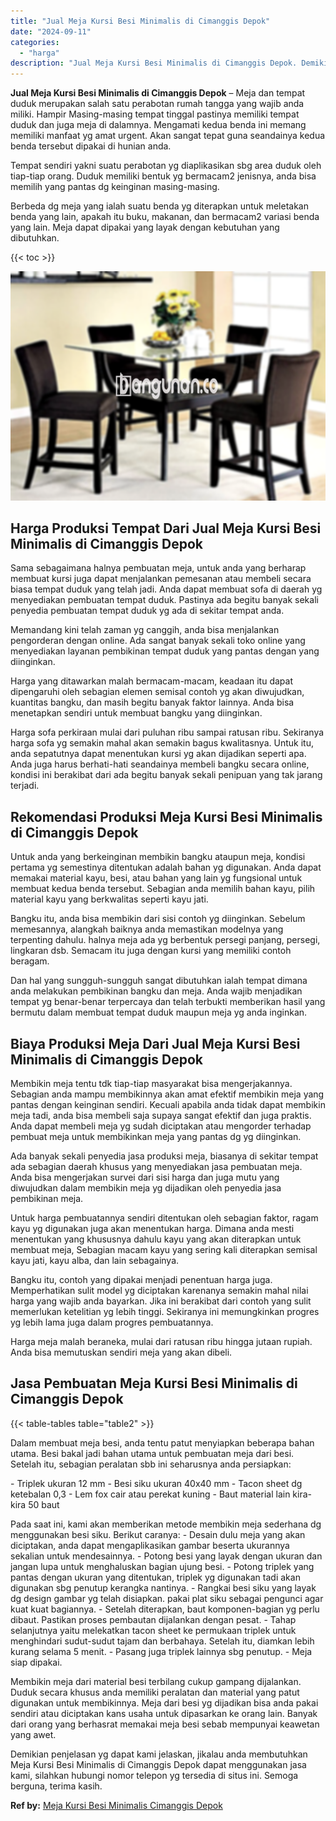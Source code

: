 ```yaml
---
title: "Jual Meja Kursi Besi Minimalis di Cimanggis Depok"
date: "2024-09-11"
categories: 
  - "harga"
description: "Jual Meja Kursi Besi Minimalis di Cimanggis Depok. Demikian penjelasan yg dapat kami jelaskan, jikalau anda membutuhkan Meja Kursi Besi Minimalis di Cimanggi..."
---
```


**Jual Meja Kursi Besi Minimalis di Cimanggis Depok** – Meja dan tempat duduk merupakan salah satu perabotan rumah tangga yang wajib anda miliki. Hampir Masing-masing tempat tinggal pastinya memiliki tempat duduk dan juga meja di dalamnya. Mengamati kedua benda ini memang memiliki manfaat yg amat urgent. Akan sangat tepat guna seandainya kedua benda tersebut dipakai di hunian anda.

Tempat sendiri yakni suatu perabotan yg diaplikasikan sbg area duduk oleh tiap-tiap orang. Duduk memiliki bentuk yg bermacam2 jenisnya, anda bisa memilih yang pantas dg keinginan masing-masing.

Berbeda dg meja yang ialah suatu benda yg diterapkan untuk meletakan benda yang lain, apakah itu buku, makanan, dan bermacam2 variasi benda yang lain. Meja dapat dipakai yang layak dengan kebutuhan yang dibutuhkan.

{{< toc >}}

![Jual Meja Kursi Besi Minimalis di Cimanggis Depok](/images/jual-meja-besi-murah03.png)

## Harga Produksi Tempat Dari Jual Meja Kursi Besi Minimalis di Cimanggis Depok

Sama sebagaimana halnya pembuatan meja, untuk anda yang berharap membuat kursi juga dapat menjalankan pemesanan atau membeli secara biasa tempat duduk yang telah jadi. Anda dapat membuat sofa di daerah yg menyediakan pembuatan tempat duduk. Pastinya ada begitu banyak sekali penyedia pembuatan tempat duduk yg ada di sekitar tempat anda.

Memandang kini telah zaman yg canggih, anda bisa menjalankan pengorderan dengan online. Ada sangat banyak sekali toko online yang menyediakan layanan pembikinan tempat duduk yang pantas dengan yang diinginkan.

Harga yang ditawarkan malah bermacam-macam, keadaan itu dapat dipengaruhi oleh sebagian elemen semisal contoh yg akan diwujudkan, kuantitas bangku, dan masih begitu banyak faktor lainnya. Anda bisa menetapkan sendiri untuk membuat bangku yang diinginkan.

Harga sofa perkiraan mulai dari puluhan ribu sampai ratusan ribu. Sekiranya harga sofa yg semakin mahal akan semakin bagus kwalitasnya. Untuk itu, anda sepatutnya dapat menentukan kursi yg akan dijadikan seperti apa. Anda juga harus berhati-hati seandainya membeli bangku secara online, kondisi ini berakibat dari ada begitu banyak sekali penipuan yang tak jarang terjadi.

## Rekomendasi Produksi Meja Kursi Besi Minimalis di Cimanggis Depok

Untuk anda yang berkeinginan membikin bangku ataupun meja, kondisi pertama yg semestinya ditentukan adalah bahan yg digunakan. Anda dapat memakai material kayu, besi, atau bahan yang lain yg fungsional untuk membuat kedua benda tersebut. Sebagian anda memilih bahan kayu, pilih material kayu yang berkwalitas seperti kayu jati.

Bangku itu, anda bisa membikin dari sisi contoh yg diinginkan. Sebelum memesannya, alangkah baiknya anda memastikan modelnya yang terpenting dahulu. halnya meja ada yg berbentuk persegi panjang, persegi, lingkaran dsb. Semacam itu juga dengan kursi yang memiliki contoh beragam.

Dan hal yang sungguh-sungguh sangat dibutuhkan ialah tempat dimana anda melakukan pembikinan bangku dan meja. Anda wajib menjadikan tempat yg benar-benar terpercaya dan telah terbukti memberikan hasil yang bermutu dalam membuat tempat duduk maupun meja yg anda inginkan.

## Biaya Produksi Meja Dari Jual Meja Kursi Besi Minimalis di Cimanggis Depok

Membikin meja tentu tdk tiap-tiap masyarakat bisa mengerjakannya. Sebagian anda mampu membikinnya akan amat efektif membikin meja yang pantas dengan keinginan sendiri. Kecuali apabila anda tidak dapat membikin meja tadi, anda bisa membeli saja supaya sangat efektif dan juga praktis. Anda dapat membeli meja yg sudah diciptakan atau mengorder terhadap pembuat meja untuk membikinkan meja yang pantas dg yg diinginkan.

Ada banyak sekali penyedia jasa produksi meja, biasanya di sekitar tempat ada sebagian daerah khusus yang menyediakan jasa pembuatan meja. Anda bisa mengerjakan survei dari sisi harga dan juga mutu yang diwujudkan dalam membikin meja yg dijadikan oleh penyedia jasa pembikinan meja.

Untuk harga pembuatannya sendiri ditentukan oleh sebagian faktor, ragam kayu yg digunakan juga akan menentukan harga. Dimana anda mesti menentukan yang khususnya dahulu kayu yang akan diterapkan untuk membuat meja, Sebagian macam kayu yang sering kali diterapkan semisal kayu jati, kayu alba, dan lain sebagainya.

Bangku itu, contoh yang dipakai menjadi penentuan harga juga. Memperhatikan sulit model yg diciptakan karenanya semakin mahal nilai harga yang wajib anda bayarkan. Jika ini berakibat dari contoh yang sulit memerlukan ketelitian yg lebih tinggi. Sekiranya ini memungkinkan progres yg lebih lama juga dalam progres pembuatannya.

Harga meja malah beraneka, mulai dari ratusan ribu hingga jutaan rupiah. Anda bisa memutuskan sendiri meja yang akan dibeli.

## Jasa Pembuatan Meja Kursi Besi Minimalis di Cimanggis Depok

{{< table-tables table="table2" >}}

Dalam membuat meja besi, anda tentu patut menyiapkan beberapa bahan utama. Besi bakal jadi bahan utama untuk pembuatan meja dari besi. Setelah itu, sebagian peralatan sbb ini seharusnya anda persiapkan:

\- Triplek ukuran 12 mm - Besi siku ukuran 40x40 mm - Tacon sheet dg ketebalan 0,3 - Lem fox cair atau perekat kuning - Baut material lain kira-kira 50 baut

Pada saat ini, kami akan memberikan metode membikin meja sederhana dg menggunakan besi siku. Berikut caranya: - Desain dulu meja yang akan diciptakan, anda dapat mengaplikasikan gambar beserta ukurannya sekalian untuk mendesainnya. - Potong besi yang layak dengan ukuran dan jangan lupa untuk menghaluskan bagian ujung besi. - Potong triplek yang pantas dengan ukuran yang ditentukan, triplek yg digunakan tadi akan digunakan sbg penutup kerangka nantinya. - Rangkai besi siku yang layak dg design gambar yg telah disiapkan. pakai plat siku sebagai pengunci agar kuat kuat bagiannya. - Setelah diterapkan, baut komponen-bagian yg perlu dibaut. Pastikan proses pembautan dijalankan dengan pesat. - Tahap selanjutnya yaitu melekatkan tacon sheet ke permukaan triplek untuk menghindari sudut-sudut tajam dan berbahaya. Setelah itu, diamkan lebih kurang selama 5 menit. - Pasang juga triplek lainnya sbg penutup. - Meja siap dipakai.

Membikin meja dari material besi terbilang cukup gampang dijalankan. Duduk secara khusus anda memiliki peralatan dan material yang patut digunakan untuk membikinnya. Meja dari besi yg dijadikan bisa anda pakai sendiri atau diciptakan kans usaha untuk dipasarkan ke orang lain. Banyak dari orang yang berhasrat memakai meja besi sebab mempunyai keawetan yang awet.

Demikian penjelasan yg dapat kami jelaskan, jikalau anda membutuhkan Meja Kursi Besi Minimalis di Cimanggis Depok dapat menggunakan jasa kami, silahkan hubungi nomor telepon yg tersedia di situs ini. Semoga berguna, terima kasih.

**Ref by:** [Meja Kursi Besi Minimalis Cimanggis Depok](https://id.wikipedia.org/wiki/Meja)
